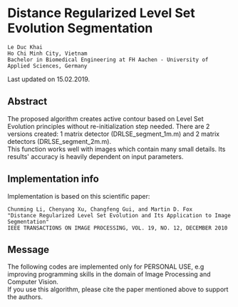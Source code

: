 # Distance Regularized Level Set Evolution Segmentation
```
Le Duc Khai
Ho Chi Minh City, Vietnam   
Bachelor in Biomedical Engineering at FH Aachen - University of Applied Sciences, Germany
```
Last updated on 15.02.2019.

## Abstract
The proposed algorithm creates active contour based on Level Set Evolution principles without re-initialization step needed. 
There are 2 versions created: 1 matrix detector (DRLSE_segment_1m.m) and 2 matrix detectors (DRLSE_segment_2m.m).  
This function works well with images which contain many small details. 
Its results' accuracy is heavily dependent on input parameters.

## Implementation info
Implementation is based on this scientific paper: 
```
Chunming Li, Chenyang Xu, Changfeng Gui, and Martin D. Fox 
"Distance Regularized Level Set Evolution and Its Application to Image Segmentation" 
IEEE TRANSACTIONS ON IMAGE PROCESSING, VOL. 19, NO. 12, DECEMBER 2010
```

## Message
The following codes are implemented only for PERSONAL USE, e.g improving programming skills in the domain of Image Processing and Computer Vision.  
If you use this algorithm, please cite the paper mentioned above to support the authors.

